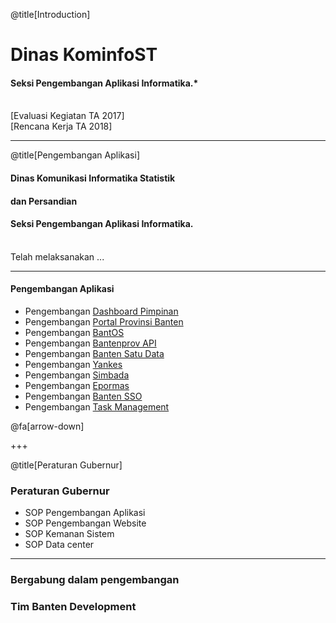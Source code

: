 @title[Introduction]

# Dinas <span class="gold">KominfoST</span>

#### Seksi Pengembangan Aplikasi Informatika.*
<br>
<div class="byline front">[Evaluasi Kegiatan TA 2017]</div>
<div class="byline front">[Rencana Kerja TA 2018]</div>

---

@title[Pengembangan Aplikasi]

#### Dinas Komunikasi <span class="gold">Informatika</span> Statistik
#### dan Persandian
#### Seksi Pengembangan Aplikasi Informatika.
<br>
<span class="aside">Telah melaksanakan ...</span>

---
#### Pengembangan Aplikasi
- Pengembangan [Dashboard Pimpinan](http://dashboard-01.dev.bantenprov.go.id/)
- Pengembangan [Portal Provinsi Banten](http://portal-01.dev.bantenprov.go.id/)
- Pengembangan [BantOS](http://linux.dev.bantenprov.go.id/)
- Pengembangan [Bantenprov API](http://api-01.dev.bantenprov.go.id/)
- Pengembangan [Banten Satu Data](http://satudata-01.dev.bantenprov.go.id/)
- Pengembangan [Yankes](http://yankes-01.dev.bantenprov.go.id/)
- Pengembangan [Simbada](http://simbada-01.dev.bantenprov.go.id/)
- Pengembangan [Epormas](http://epormas-01.dev.bantenprov.go.id/)
- Pengembangan [Banten SSO](https://sso.dev.bantenprov.go.id:9443/cas)
- Pengembangan [Task Management](http://task-01.dev.bantenprov.go.id/)

@fa[arrow-down]

+++

@title[Peraturan Gubernur]

### <span class="gold">Peraturan Gubernur</span>

- SOP Pengembangan Aplikasi
- SOP Pengembangan Website
- SOP Kemanan Sistem
- SOP Data center
---

### Bergabung dalam pengembangan

### Tim Banten Development
